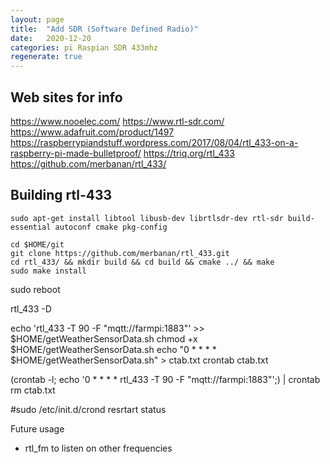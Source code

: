 ```yaml
---
layout: page
title:  "Add SDR (Software Defined Radio)"
date:   2020-12-20
categories: pi Raspian SDR 433mhz
regenerate: true
---
```

 
## Web sites for info
https://www.nooelec.com/
https://www.rtl-sdr.com/
https://www.adafruit.com/product/1497
https://raspberrypiandstuff.wordpress.com/2017/08/04/rtl_433-on-a-raspberry-pi-made-bulletproof/
https://triq.org/rtl_433
https://github.com/merbanan/rtl_433/

## Building rtl-433
```
sudo apt-get install libtool libusb-dev librtlsdr-dev rtl-sdr build-essential autoconf cmake pkg-config

cd $HOME/git
git clone https://github.com/merbanan/rtl_433.git
cd rtl_433/ && mkdir build && cd build && cmake ../ && make
sudo make install
```
sudo reboot

rtl_433 -D


echo 'rtl_433 -T 90 -F "mqtt://farmpi:1883"' >>  $HOME/getWeatherSensorData.sh
chmod +x $HOME/getWeatherSensorData.sh
echo "0 * * * * $HOME/getWeatherSensorData.sh" > ctab.txt
crontab ctab.txt

(crontab -l; echo '0 * * * * rtl_433 -T 90 -F "mqtt://farmpi:1883"';) | crontab 
rm ctab.txt

#sudo /etc/init.d/crond resrtart status

Future usage
- rtl_fm to listen on other frequencies

